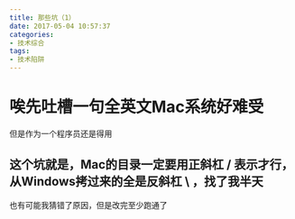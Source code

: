 ```yaml
---
title: 那些坑（1）
date: 2017-05-04 10:57:37
categories:
- 技术综合
tags:
- 技术陷阱
---
```


# 唉先吐槽一句全英文Mac系统好难受

<!-- more -->

但是作为一个程序员还是得用

## 这个坑就是，Mac的目录一定要用正斜杠 / 表示才行，从Windows拷过来的全是反斜杠 \\ ，找了我半天

也有可能我猜错了原因，但是改完至少跑通了
